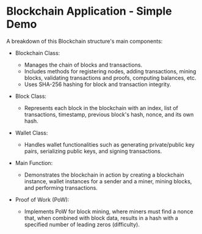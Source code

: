 # Blockchain Application - Simple Demo

A breakdown of this Blockchain structure's main components:

- Blockchain Class:

  - Manages the chain of blocks and transactions.
  - Includes methods for registering nodes, adding transactions, mining blocks, validating transactions and proofs, computing balances, etc.
  - Uses SHA-256 hashing for block and transaction integrity.
 
- Block Class:

  - Represents each block in the blockchain with an index, list of transactions, timestamp, previous block's hash, nonce, and its own hash.

- Wallet Class:

  - Handles wallet functionalities such as generating private/public key pairs, serializing public keys, and signing transactions.

- Main Function:

  - Demonstrates the blockchain in action by creating a blockchain instance, wallet instances for a sender and a miner, mining blocks, and performing transactions.

- Proof of Work (PoW):

  - Implements PoW for block mining, where miners must find a nonce that, when combined with block data, results in a hash with a specified number of leading zeros (difficulty).
